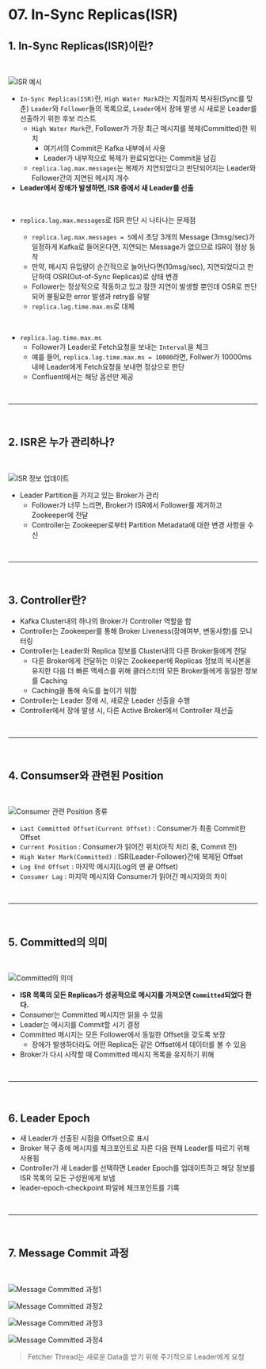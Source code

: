 # 07. In-Sync Replicas(ISR)

## 1. In-Sync Replicas(ISR)이란?

</br>

![ISR 예시](../img/part1/ch1/07_01_In_Sync_Replicas_예시.PNG "ISR 예시")

- `In-Sync Replicas(ISR)`란, `High Water Mark`라는 지점까지 복사된(Sync를 맞춘) `Leader`와 `Follower`들의 목록으로, `Leader`에서 장애 발생 시 새로운 Leader를 선출하기 위한 후보 리스트
  - `High Water Mark`란, Follower가 가장 최근 메시지를 복제(Committed)한 위치
    - 여기서의 Commit은 Kafka 내부에서 사용
    - Leader가 내부적으로 복제가 완료되었다는 Commit을 남김
  - `replica.lag.max.messages`는 복제가 지연되었다고 판단되어지는 Leader와 Follower간의 지연된 메시지 개수
- **Leader에서 장애가 발생하면, ISR 중에서 새 Leader를 선출**

</br>

- `replica.lag.max.messages`로 ISR 판단 시 나타나는 문제점

  - `replica.lag.max.messages = 5`에서 초당 3개의 Message (3msg/sec)가 일정하게 Kafka로 들어온다면, 지연되는 Message가 없으므로 ISR이 정상 동작
  - 만약, 메시지 유입량이 순간적으로 늘어난다면(10msg/sec), 지연되었다고 판단하여 OSR(Out-of-Sync Replicas)로 상태 변경
  - Follower는 정상적으로 작동하고 있고 잠깐 지연이 발생할 뿐인데 OSR로 판단되어 불필요한 error 발생과 retry를 유발
  - `replica.lag.time.max.ms`로 대체

</br>

- `replica.lag.time.max.ms`
  - Follower가 Leader로 Fetch요청을 보내는 `Interval`을 체크
  - 예를 들어, `replica.lag.time.max.ms = 10000`라면, Follwer가 10000ms 내에 Leader에게 Fetch요청을 보내면 정상으로 판단
  - Confluent에서는 해당 옵션만 제공

</br>

---

</br>

## 2. ISR은 누가 관리하나?

</br>

![ISR 정보 업데이트](../img/part1/ch1/07_02_ISR_정보수정.PNG "ISR 정보 업데이트")

- Leader Partition을 가지고 있는 Broker가 관리
  - Follower가 너무 느리면, Broker가 ISR에서 Follower를 제거하고 Zookeeper에 전달
  - Controller는 Zookeeper로부터 Partition Metadata에 대한 변경 사항을 수신

</br>

---

</br>

## 3. Controller란?

- Kafka Cluster내의 하나의 Broker가 Controller 역할을 함
- Controller는 Zookeeper를 통해 Broker Liveness(장애여부, 변동사항)를 모니터링
- Controller는 Leader와 Replica 정보를 Cluster내의 다른 Broker들에게 전달
  - 다른 Broker에게 전달하는 이유는 Zookeeper에 Replicas 정보의 복사본을 유지한 다음 더 빠른 액세스를 위해 클러스터의 모든 Broker들에게 동일한 정보를 Caching
  - Caching을 통해 속도를 높이기 위함
- Controller는 Leader 장애 시, 새로운 Leader 선출을 수행
- Controller에서 장애 발생 시, 다른 Active Broker에서 Controller 재선출

</br>

---

</br>

## 4. Consumser와 관련된 Position

</br>

![Consumer 관련 Position 종류](../img/part1/ch1/07_03_Consumer_Position종류.PNG "Consumer 관련 Position 종류")

- `Last Committed Offset(Current Offset)` : Consumer가 최종 Commit한 Offset
- `Current Position` : Consumer가 읽어간 위치(아직 처리 중, Commit 전)
- `High Water Mark(Committed)` : ISR(Leader-Follower)간에 복제된 Offset
- `Log End Offset` : 마지막 메시지(Log의 맨 끝 Offset)
- `Consumer Lag` : 마지막 메시지와 Consumer가 읽어간 메시지와의 차이

</br>

---

</br>

## 5. Committed의 의미

</br>

![Committed의 의미](../img/part1/ch1/07_04_Committed의미.PNG "Committed의 의미")

- **ISR 목록의 모든 Replicas가 성공적으로 메시지를 가져오면 `Committed`되었다 한다.**
- Consumer는 Committed 메시지만 읽을 수 있음
- Leader는 메시지를 Commit할 시기 결정
- Committed 메시지는 모든 Follower에서 동일한 Offset을 갖도록 보장
  - 장애가 발생하더라도 어떤 Replica든 같은 Offset에서 데이터를 볼 수 있음
- Broker가 다시 시작할 때 Committed 메시지 목록을 유지하기 위해

</br>

---

</br>

## 6. Leader Epoch

- 새 Leader가 선출된 시점을 Offset으로 표시
- Broker 복구 중에 메시지를 체크포인트로 자른 다음 현재 Leader를 따르기 위해 사용됨
- Controller가 새 Leader를 선택하면 Leader Epoch를 업데이트하고 해당 정보를 ISR 목록의 모든 구성원에게 보냄
- leader-epoch-checkpoint 파일에 체크포인트를 기록

</br>

---

</br>

## 7. Message Commit 과정

</br>

![Message Committed 과정1](../img/part1/ch1/07_05_Message_Committed_과정1.PNG "Message Committed 과정1")

![Message Committed 과정2](../img/part1/ch1/07_06_Message_Committed_과정2.PNG "Message Committed 과정2")

![Message Committed 과정3](../img/part1/ch1/07_07_Message_Committed_과정3.PNG "Message Committed 과정3")

![Message Committed 과정4](../img/part1/ch1/07_08_Message_Committed_과정4.PNG "Message Committed 과정4")

> Fetcher Thread는 새로운 Data를 받기 위해 주기적으로 Leader에게 요청
